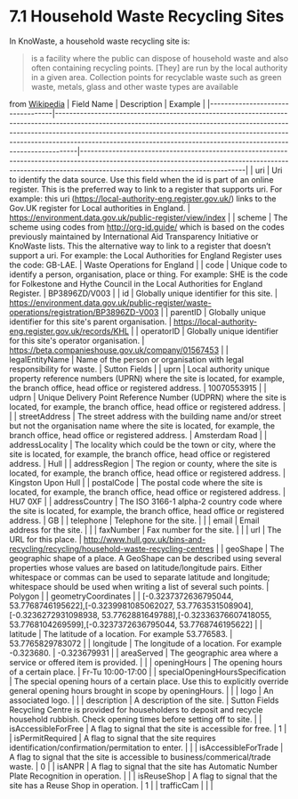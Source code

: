7.1 Household Waste Recycling Sites
=
In KnoWaste, a household waste recycling site is:

>is a facility where the public can dispose of household waste and also often containing recycling points. [They] are run by the local authority in a given area. Collection points for recyclable waste such as green waste, metals, glass and other waste types are available

from [Wikipedia](https://en.wikipedia.org/wiki/Civic_amenity_site)
| Field Name                       | Description                                                                                                                                                                                                                                                                                                                  | Example                                                                                                                                                                                                  |
|----------------------------------|------------------------------------------------------------------------------------------------------------------------------------------------------------------------------------------------------------------------------------------------------------------------------------------------------------------------------|----------------------------------------------------------------------------------------------------------------------------------------------------------------------------------------------------------|
| uri                              | Uri to identify the data source. Use this field when the id is part of an online register. This is the preferred way to link to a register that supports uri. For example: this uri (https://local-authority-eng.register.gov.uk/) links to the Gov.UK register for Local authorities in England.                            | https://environment.data.gov.uk/public-register/view/index                                                                                                                                               |
| scheme                           | The scheme using codes from http://org-id.guide/ which is based on the codes previously maintained by International Aid Transparency Initiative or KnoWaste lists. This the alternative way to link to a register that doesn’t support a uri. For example: the Local Authorities for England Register uses the code: GB-LAE. | Waste Operations for England                                                                                                                                                                             |
| code                             | Unique code to identify a person, organisation, place or thing. For example: SHE is the code for Folkestone and Hythe Council in the Local Authorities for England Register.                                                                                                                                                 | BP3896ZD/V003                                                                                                                                                                                            |
| id                               | Globally unique identifier for this site.                                                                                                                                                                                                                                                                                    | https://environment.data.gov.uk/public-register/waste-operations/registration/BP3896ZD-V003                                                                                                              |
| parentID                         | Globally unique identifier for this site's parent organisation.                                                                                                                                                                                                                                                              | https://local-authority-eng.register.gov.uk/records/KHL                                                                                                                                                  |
| operatorID                       | Globally unique identifier for this site's operator organisation.                                                                                                                                                                                                                                                            | https://beta.companieshouse.gov.uk/company/01567453                                                                                                                                                      |
| legalEntityName                  | Name of the person or organisation with legal responsibility for waste.                                                                                                                                                                                                                                                      | Sutton Fields                                                                                                                                                                                            |
| uprn                             | Local authority unique property reference numbers (UPRN) where the site is located, for example, the branch office, head office or registered address.                                                                                                                                                                       | 10070553915                                                                                                                                                                                              |
| udprn                            | Unique Delivery Point Reference Number (UDPRN) where the site is located, for example, the branch office, head office or registered address.                                                                                                                                                                                 |                                                                                                                                                                                                          |
| streetAddress                    | The street address with the building name and/or street but not the organisation name where the site is located, for example, the branch office, head office or registered address.                                                                                                                                          | Amsterdam Road                                                                                                                                                                                           |
| addressLocality                  | The locality which could be the town or city, where the site is located, for example, the branch office, head office or registered address.                                                                                                                                                                                  | Hull                                                                                                                                                                                                     |
| addressRegion                    | The region or county, where the site is located, for example, the branch office, head office or registered address.                                                                                                                                                                                                          | Kingston Upon Hull                                                                                                                                                                                       |
| postalCode                       | The postal code where the site is located, for example, the branch office, head office or registered address.                                                                                                                                                                                                                | HU7 0XF                                                                                                                                                                                                  |
| addressCountry                   | The ISO 3166-1 alpha-2 country code where the site is located, for example, the branch office, head office or registered address.                                                                                                                                                                                            | GB                                                                                                                                                                                                       |
| telephone                        | Telephone for the site.                                                                                                                                                                                                                                                                                                      |                                                                                                                                                                                                          |
| email                            | Email address for the site.                                                                                                                                                                                                                                                                                                  |                                                                                                                                                                                                          |
| faxNumber                        | Fax number for the site.                                                                                                                                                                                                                                                                                                     |                                                                                                                                                                                                          |
| url                              | The URL for this place.                                                                                                                                                                                                                                                                                                      | http://www.hull.gov.uk/bins-and-recycling/recycling/household-waste-recycling-centres                                                                                                                    |
| geoShape                         | The geographic shape of a place. A GeoShape can be described using several properties whose values are based on latitude/longitude pairs. Either whitespace or commas can be used to separate latitude and longitude; whitespace should be used when writing a list of several such points.                                  | Polygon                                                                                                                                                                                                  |
| geometryCoordinates              |                                                                                                                                                                                                                                                                                                                              | [-0.3237372636795044, 53.7768746195622],[-0.3239981085062027, 53.7763531508904],[-0.3236272931098938, 53.7762881649788],[-0.32336376607418055, 53.7768104269599],[-0.3237372636795044, 53.7768746195622] |
| latitude                         | The latitude of a location. For example 53.776583.                                                                                                                                                                                                                                                                           | 53.7765829783072                                                                                                                                                                                         |
| longitude                        | The longitude of a location. For example -0.323680.                                                                                                                                                                                                                                                                          | -0.323679931                                                                                                                                                                                             |
| areaServed                       | The geographic area where a service or offered item is provided.                                                                                                                                                                                                                                                             |                                                                                                                                                                                                          |
| openingHours                     | The opening hours of a certain place.                                                                                                                                                                                                                                                                                        | Fr-Tu 10:00-17:00                                                                                                                                                                                        |
| specialOpeningHoursSpecification | The special opening hours of a certain place. Use this to explicitly override general opening hours brought in scope by openingHours.                                                                                                                                                                                        |                                                                                                                                                                                                          |
| logo                             | An associated logo.                                                                                                                                                                                                                                                                                                          |                                                                                                                                                                                                          |
| description                      | A description of the site.                                                                                                                                                                                                                                                                                                   | Sutton Fields Recycling Centre is provided for householders to deposit and recycle household rubbish. Check opening times before setting off to site.                                                    |
| isAccessibleForFree              | A flag to signal that the site is accessible for free.                                                                                                                                                                                                                                                                       | 1                                                                                                                                                                                                        |
| isPermitRequired                 | A flag to signal that the site requires identification/confirmation/permitation to enter.                                                                                                                                                                                                                                    |                                                                                                                                                                                                          |
| isAccessibleForTrade             | A flag to signal that the site is accessible to business/commerical/trade waste.                                                                                                                                                                                                                                             | 0                                                                                                                                                                                                        |
| isANPR                           | A flag to signal that the site has Automatic Number Plate Recognition in operation.                                                                                                                                                                                                                                          |                                                                                                                                                                                                          |
| isReuseShop                      | A flag to signal that the site has a Reuse Shop in operation.                                                                                                                                                                                                                                                                | 1                                                                                                                                                                                                        |
| trafficCam                       |                                                                                                                                                                                                                                                                                                                              |                                                                                                                                                                                                          |
